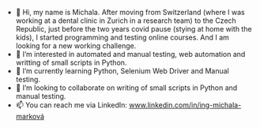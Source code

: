 - 👋 Hi, my name is Michala. After moving from Switzerland (where I was working at a dental clinic in Zurich in a research team) to the Czech Republic, just before the two years covid pause (stying at home with the kids), I started programming and testing online courses. And I am looking for a new working challenge.
- 👀 I’m interested in automated and manual testing, web automation and writting of small scripts in Python.
- 🌱 I’m currently learning Python, Selenium Web Driver and Manual testing.
- 💞️ I’m looking to collaborate on writing of small scripts in Python and manual testing.
- 📫 You can reach me via LinkedIn: www.linkedin.com/in/ing-michala-marková 

<!---
IngMichalaM/IngMichalaM is a ✨ special ✨ repository because its `README.md` (this file) appears on your GitHub profile.
You can click the Preview link to take a look at your changes.
--->
